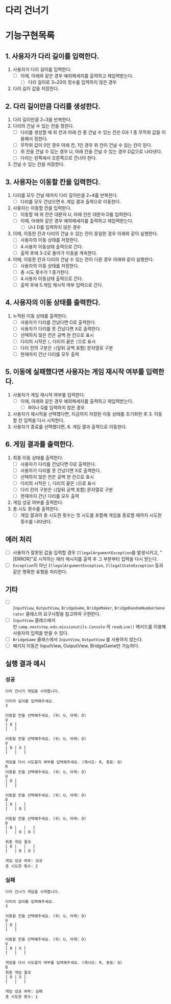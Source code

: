 # 다리 건너기

# 기능구현목록

## 1. 사용자가 다리 길이를 입력한다.

1. 사용자가 다리 길이를 입력한다.
    - [ ]  이때, 아래와 같은 경우 예외메세지를 출력하고 재입력받는다.
        - [ ]  다리 길이로 3~20의 정수를 입력하지 않은 경우
2. 다리 길이 값을 저장한다.

## 2. 다리 길이만큼 다리를 생성한다.

1. 다리 길이만큼 2~3을 반복한다.
2. 다리의 건널 수 있는 칸을 정한다.
    - [ ]  다리를 생성할 때 위 칸과 아래 칸 중 건널 수 있는 칸은 0과 1 중 무작위 값을 이용해서 정한다.
    - [ ]  무작위 값이 0인 경우 아래 칸, 1인 경우 위 칸이 건널 수 있는 칸이 된다.
    - [ ]  위 칸을 건널 수 있는 경우 U, 아래 칸을 건널 수 있는 경우 D값으로 나타낸다.
    - [ ] 다리는 왼쪽에서 오른쪽으로 건너야 한다.
3. 건널 수 있는 칸을 저장한다.

## 3. 사용자는 이동할 칸을 입력한다.

1. 다리를 모두 건널 때까지 다리 길이만큼 2~4를 반복한다.
    - [ ]  다리를 모두 건넜으면 6. 게임 결과 출력으로 이동한다.
2. 사용자는 이동할 칸을 입력한다.
    - [ ]  이동할 때 위 칸은 대문자 U, 아래 칸은 대문자 D를 입력한다.
    - [ ]  이때, 아래와 같은 경우 예외메세지를 출력하고 재입력받는다.
        - [ ]  U나 D를 입력하지 않은 경우
3. 이때, 이동한 칸과 다리의 건널 수 있는 칸이 동일한 경우 아래와 같이 실행한다.
    - [ ]  사용자의 이동 상태를 저장한다.
    - [ ]  4.사용자 이동상태 출력으로 간다.
    - [ ]  출력 후에 3-2로 돌아가 이동을 계속한다.
4. 이때, 이동한 칸과 다리의 건널 수 있는 칸이 다른 경우 아래와 같이 실행한다.
    - [ ]  사용자의 이동 상태를 저장한다.
    - [ ]  총 시도 횟수가 1 증가한다.
    - [ ]  4.사용자 이동상태 출력으로 간다.
    - [ ]  출력 후에 5.게임 재시작 여부 입력으로 간다.

## 4. 사용자의 이동 상태를 출력한다.

1. 누적된 이동 상태를 출력한다.
    - [ ]  사용자가 다리를 건넜다면 O로 출력한다.
    - [ ]  사용자가 다리를 못 건넜다면 X로 출력한다.
    - [ ]  선택하지 않은 칸은 공백 한 칸으로 표시
    - [ ]  다리의 시작은 `[`, 다리의 끝은 `]`으로 표시
    - [ ]  다리 칸의 구분은 `|`(앞뒤 공백 포함) 문자열로 구분
    - [ ]  현재까지 건넌 다리를 모두 출력

## 5. 이동에 실패했다면 사용자는 게임 재시작 여부를 입력한다.

1. 사용자가 게임 재시작 여부를 입력한다.
    - [ ]  이때, 아래와 같은 경우 예외메세지를 출력하고 재입력받는다.
        - [ ]  R이나 Q를 입력하지 않은 경우
2. 사용자가 재시작을 선택했다면, 지금까지 저장된 이동 상태를 초기화한 후 3. 이동할 칸 입력을 다시 시작한다.
3. 사용자가 종료를 선택했다면, 6. 게임 결과 출력으로 이동한다.

## 6. 게임 결과를 출력한다.

1. 최종 이동 상태를 출력한다.
    - [ ]  사용자가 다리를 건넜다면 O로 출력한다.
    - [ ]  사용자가 다리를 못 건넜다면 X로 출력한다.
    - [ ]  선택하지 않은 칸은 공백 한 칸으로 표시
    - [ ]  다리의 시작은 `[`, 다리의 끝은 `]`으로 표시
    - [ ]  다리 칸의 구분은 `|`(앞뒤 공백 포함) 문자열로 구분
    - [ ]  현재까지 건넌 다리를 모두 출력
2. 게임 성공 여부를 출력한다.
3. 총 시도 횟수를 출력한다.
    - [ ]  게임 결과의 총 시도한 횟수는 첫 시도를 포함해 게임을 종료할 때까지 시도한 횟수를 나타낸다.

## 에러 처리

- [ ]  사용자가 잘못된 값을 입력할 경우 `IllegalArgumentException`를 발생시키고, "[ERROR]"로 시작하는 에러 메시지를 출력 후 그 부분부터 입력을 다시 받는다.
- [ ]  `Exception`이 아닌 `IllegalArgumentException`, `IllegalStateException` 등과 같은 명확한 유형을 처리한다.

## 기타

- [ ]  `InputView`, `OutputView`, `BridgeGame`, `BridgeMaker`, `BridgeRandomNumberGenerator` 클래스의 요구사항을 참고하여 구현한다.
- [ ]  `InputView` 클래스에서만 `camp.nextstep.edu.missionutils.Console` 의 `readLine()` 메서드를 이용해 사용자의 입력을 받을 수 있다.
- [ ]  `BridgeGame` 클래스에서 `InputView`, `OutputView` 를 사용하지 않는다.
- [ ] 패키지 이동은 InputView, OutputView, BridgeGame만 가능하다.

## 실행 결과 예시

### 성공

```
다리 건너기 게임을 시작합니다.

다리의 길이를 입력해주세요.
3

이동할 칸을 선택해주세요. (위: U, 아래: D)
U
[ O ]
[   ]

이동할 칸을 선택해주세요. (위: U, 아래: D)
U
[ O | X ]
[   |   ]

게임을 다시 시도할지 여부를 입력해주세요. (재시도: R, 종료: Q)
R
이동할 칸을 선택해주세요. (위: U, 아래: D)
U
[ O ]
[   ]

이동할 칸을 선택해주세요. (위: U, 아래: D)
D
[ O |   ]
[   | O ]

이동할 칸을 선택해주세요. (위: U, 아래: D)
D
[ O |   |   ]
[   | O | O ]

최종 게임 결과
[ O |   |   ]
[   | O | O ]

게임 성공 여부: 성공
총 시도한 횟수: 2
```

### 실패

```
다리 건너기 게임을 시작합니다.

다리의 길이를 입력해주세요.
3

이동할 칸을 선택해주세요. (위: U, 아래: D)
U
[ O ]
[   ]

이동할 칸을 선택해주세요. (위: U, 아래: D)
U
[ O | X ]
[   |   ]

게임을 다시 시도할지 여부를 입력해주세요. (재시도: R, 종료: Q)
Q
최종 게임 결과
[ O | X ]
[   |   ]

게임 성공 여부: 실패
총 시도한 횟수: 1
```